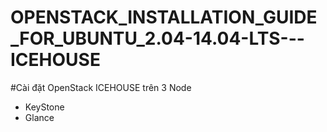 OPENSTACK_INSTALLATION_GUIDE_FOR_UBUNTU_2.04-14.04-LTS---ICEHOUSE
=================================================================
#Cài đặt OpenStack ICEHOUSE trên 3 Node
* KeyStone
* Glance
